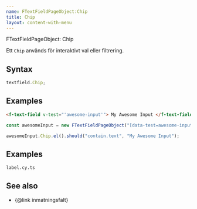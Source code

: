 ```yaml
---
name: FTextFieldPageObject:Chip
title: Chip
layout: content-with-menu
---
```


FTextFieldPageObject: Chip

Ett `Chip` används för interaktivt val eller filtrering.

## Syntax

```ts
textfield.Chip;
```

## Examples

```html static
<f-text-field v-test="'awesome-input'"> My Awesome Input </f-text-field>
```

```ts
const awesomeInput = new FTextFieldPageObject("[data-test=awesome-input]");

awesomeInput.Chip.el().should("contain.text", "My Awesome Input");
```

## Examples

```import
label.cy.ts
```

## See also

-   {@link inmatningsfalt}

